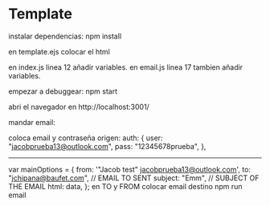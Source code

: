 # Template

instalar dependencias:
npm install


en template.ejs colocar el html

en index.js linea 12 añadir variables.
en email.js linea 17 tambien añadir variables.


empezar a debuggear:
npm start

abri el navegador en http://localhost:3001/



mandar email:

coloca email y contraseña origen:
 auth: {
    user: "jacobprueba13@outlook.com",
    pass: "12345678prueba",
  },
  ___________
   var mainOptions = {
        from: '"Jacob test" jacobprueba13@outlook.com',
        to: "jchipana@baufet.com", // EMAIL TO SENT
        subject: "Emm", // SUBJECT OF THE EMAIL
        html: data,
      };
 en TO  y FROM colocar  email destino
npm run email
